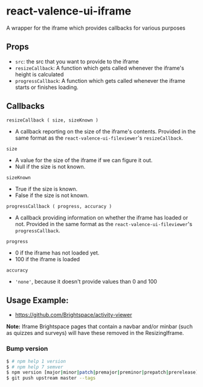 # react-valence-ui-iframe

A wrapper for the iframe which provides callbacks for various purposes

## Props

- `src`: the src that you want to provide to the iframe
- `resizeCallback`: A function which gets called whenever the iframe's height is calculated
- `progressCallback`: A function which gets called whenever the iframe starts or finishes loading.

## Callbacks

```
resizeCallback ( size, sizeKnown )
```
- A callback reporting on the size of the iframe's contents. Provided in the same format as the `react-valence-ui-fileviewer`'s `resizeCallback`.

`size`
- A value for the size of the iframe if we can figure it out.
- Null if the size is not known.

`sizeKnown`
- True if the size is known.
- False if the size is not known.

```
progressCallback ( progress, accuracy )
```
- A callback providing information on whether the iframe has loaded or not. Provided in the same format as the `react-valence-ui-fileviewer`'s `progressCallback`.

`progress`
- 0 if the iframe has not loaded yet.
- 100 if the iframe is loaded

`accuracy`
- `'none'`, because it doesn't provide values than 0 and 100

## Usage Example:

- https://github.com/Brightspace/activity-viewer

**Note:** Iframe Brightspace pages that contain a navbar and/or minbar (such as quizzes and surveys) will have these removed in the ResizingIframe.

### Bump version ###

```BASH
$ # npm help 1 version
$ # npm help 7 semver
$ npm version [major|minor|patch|premajor|preminor|prepatch|prerelease] -m "chore(version) bump %s"
$ git push upstream master --tags
```
